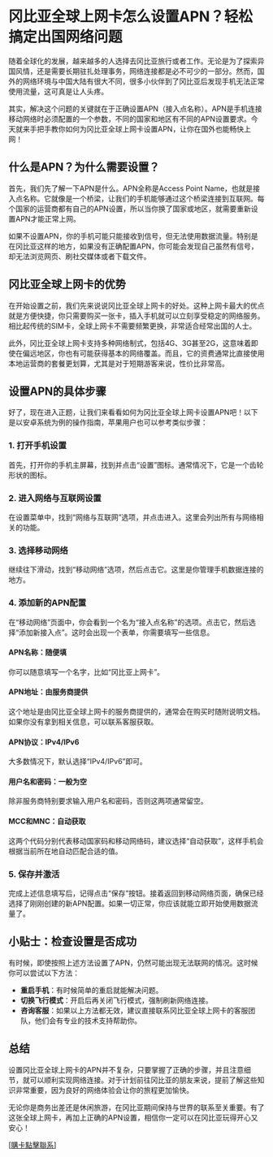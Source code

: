 # 冈比亚全球上网卡怎么设置APN？轻松搞定出国网络问题

随着全球化的发展，越来越多的人选择去冈比亚旅行或者工作。无论是为了探索异国风情，还是需要长期驻扎处理事务，网络连接都是必不可少的一部分。然而，国外的网络环境与中国大陆有很大不同，很多小伙伴到了冈比亚后发现手机无法正常使用流量，这可真是让人头疼。

其实，解决这个问题的关键就在于正确设置APN（接入点名称）。APN是手机连接移动网络时必须配置的一个参数，不同的国家和地区有不同的APN设置要求。今天就来手把手教你如何为冈比亚全球上网卡设置APN，让你在国外也能畅快上网！

## 什么是APN？为什么需要设置？

首先，我们先了解一下APN是什么。APN全称是Access Point Name，也就是接入点名称。它就像是一个桥梁，让我们的手机能够通过这个桥梁连接到互联网。每个国家的运营商都有自己的APN设置，所以当你换了国家或地区，就需要重新设置APN才能正常上网。

如果不设置APN，你的手机可能只能接收到信号，但无法使用数据流量。特别是在冈比亚这样的地方，如果没有正确配置APN，你可能会发现自己虽然有信号，却无法浏览网页、刷社交媒体或者下载文件。

## 冈比亚全球上网卡的优势

在开始设置之前，我们先来说说冈比亚全球上网卡的好处。这种上网卡最大的优点就是方便快捷，你只需要购买一张卡，插入手机就可以立刻享受稳定的网络服务。相比起传统的SIM卡，全球上网卡不需要频繁更换，非常适合经常出国的人士。

此外，冈比亚全球上网卡支持多种网络制式，包括4G、3G甚至2G，这意味着即使在偏远地区，你也有可能获得基本的网络覆盖。而且，它的资费通常比直接使用本地运营商的套餐更划算，尤其是对于短期游客来说，性价比非常高。

## 设置APN的具体步骤

好了，现在进入正题，让我们来看看如何为冈比亚全球上网卡设置APN吧！以下是以安卓系统为例的操作指南，苹果用户也可以参考类似步骤：

### 1. 打开手机设置
首先，打开你的手机主屏幕，找到并点击“设置”图标。通常情况下，它是一个齿轮形状的图标。

### 2. 进入网络与互联网设置
在设置菜单中，找到“网络与互联网”选项，并点击进入。这里会列出所有与网络相关的功能。

### 3. 选择移动网络
继续往下滑动，找到“移动网络”选项，然后点击它。这里是你管理手机数据连接的地方。

### 4. 添加新的APN配置
在“移动网络”页面中，你会看到一个名为“接入点名称”的选项。点击它，然后选择“添加新接入点”。这时会出现一个表单，你需要填写一些信息。

#### APN名称：随便填
你可以随意填写一个名字，比如“冈比亚上网卡”。

#### APN地址：由服务商提供
这个地址是由冈比亚全球上网卡的服务商提供的，通常会在购买时随附说明文档。如果你没有拿到相关信息，可以联系客服获取。

#### APN协议：IPv4/IPv6
大多数情况下，默认选择“IPv4/IPv6”即可。

#### 用户名和密码：一般为空
除非服务商特别要求输入用户名和密码，否则这两项通常留空。

#### MCC和MNC：自动获取
这两个代码分别代表移动国家码和移动网络码，建议选择“自动获取”，这样手机会根据当前所在地自动匹配合适的值。

### 5. 保存并激活
完成上述信息填写后，记得点击“保存”按钮。接着返回到移动网络页面，确保已经选择了刚刚创建的新APN配置。如果一切正常，你应该就能立即开始使用数据流量了。

## 小贴士：检查设置是否成功

有时候，即使按照上述方法设置了APN，仍然可能出现无法联网的情况。这时候你可以尝试以下方法：

- **重启手机**：有时候简单的重启就能解决问题。
- **切换飞行模式**：开启后再关闭飞行模式，强制刷新网络连接。
- **咨询客服**：如果以上方法都无效，建议直接联系冈比亚全球上网卡的客服团队，他们会有专业的技术支持帮助你。

## 总结

设置冈比亚全球上网卡的APN并不复杂，只要掌握了正确的步骤，并且注意细节，就可以顺利实现网络连接。对于计划前往冈比亚的朋友来说，提前了解这些知识非常重要，因为良好的网络体验会让你的旅程更加愉快。

无论你是商务出差还是休闲旅游，在冈比亚期间保持与世界的联系至关重要。有了这张全球上网卡，再加上正确的APN设置，相信你一定可以在冈比亚玩得开心又安心！

[[購卡點擊聯系](https://t.me/s/esim1088)]